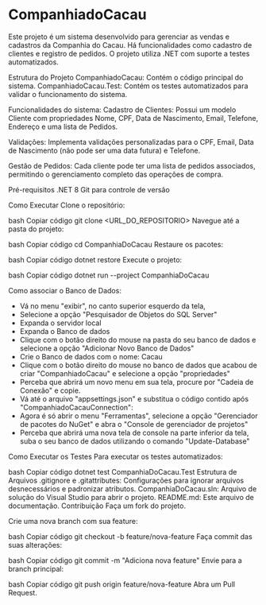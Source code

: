 # CompanhiadoCacau

Este projeto é um sistema desenvolvido para gerenciar as vendas e cadastros da Companhia do Cacau. Há funcionalidades como cadastro de clientes e registro de pedidos. O projeto utiliza .NET com suporte a testes automatizados.

Estrutura do Projeto
CompanhiadoCacau: Contém o código principal do sistema.
CompanhiadoCacau.Test: Contém os testes automatizados para validar o funcionamento do sistema.

Funcionalidades do sistema:
Cadastro de Clientes: Possui um modelo Cliente com propriedades Nome, CPF, Data de Nascimento, Email, Telefone, Endereço e uma lista de Pedidos.

Validações: Implementa validações personalizadas para o CPF, Email, Data de Nascimento (não pode ser uma data futura) e Telefone.

Gestão de Pedidos: Cada cliente pode ter uma lista de pedidos associados, permitindo o gerenciamento completo das operações de compra.

Pré-requisitos
.NET 8
Git para controle de versão

Como Executar
Clone o repositório:

bash
Copiar código
git clone <URL_DO_REPOSITORIO>
Navegue até a pasta do projeto:

bash
Copiar código
cd CompanhiaDoCacau
Restaure os pacotes:

bash
Copiar código
dotnet restore
Execute o projeto:

bash
Copiar código
dotnet run --project CompanhiaDoCacau

Como associar o Banco de Dados:
- Vá no menu "exibir", no canto superior esquerdo da tela, 
- Selecione a opção "Pesquisador de Objetos do SQL Server"
- Expanda o servidor local
- Expanda o Banco de dados
- Clique com o botão direito do mouse na pasta do seu banco de dados e selecione a opção "Adicionar Novo Banco de Dados"
- Crie o Banco de dados com o nome: Cacau
- Clique com o botão direito do mouse no banco de dados que acabou de criar "CompanhiadoCacau" e selecione a opção "propriedades"
- Perceba que abrirá um novo menu em sua tela, procure por "Cadeia de Conexão" e copie.
- Vá até o arquivo "appsettings.json" e substitua o código contido após  "CompanhiadoCacauConnection":
- Agora é só abrir o menu "Ferramentas", selecione a opção "Gerenciador de pacotes do NuGet" e abra o "Console de gerenciador de projetos"
- Perceba que abrirá uma nova tela de console na parte inferior da tela, suba o seu banco de dados utilizando o comando "Update-Database"


Como Executar os Testes
Para executar os testes automatizados:

bash
Copiar código
dotnet test CompanhiaDoCacau.Test
Estrutura de Arquivos
.gitignore e .gitattributes: Configurações para ignorar arquivos desnecessários e padronizar atributos.
CompanhiaDoCacau.sln: Arquivo de solução do Visual Studio para abrir o projeto.
README.md: Este arquivo de documentação.
Contribuição
Faça um fork do projeto.

Crie uma nova branch com sua feature:

bash
Copiar código
git checkout -b feature/nova-feature
Faça commit das suas alterações:

bash
Copiar código
git commit -m "Adiciona nova feature"
Envie para a branch principal:

bash
Copiar código
git push origin feature/nova-feature
Abra um Pull Request.
